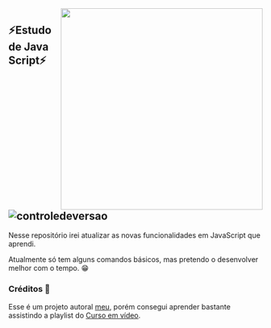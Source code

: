 <img align="right" width="400" height="400" src="https://media1.giphy.com/media/ln7z2eWriiQAllfVcn/giphy.gif">

## ⚡Estudo de Java Script⚡![controledeversao](https://img.shields.io/badge/Version-0.1-yellow)

Nesse repositório irei atualizar as novas funcionalidades em JavaScript que aprendi.

Atualmente só tem alguns comandos básicos, mas pretendo o desenvolver melhor com o tempo. 😁

### Créditos :clap:
Esse é um projeto autoral [meu](https://www.instagram.com/uots.s/), porém consegui aprender bastante assistindo a playlist do [Curso em vídeo](https://www.youtube.com/playlist?list=PLHz_AreHm4dlsK3Nr9GVvXCbpQyHQl1o1).
